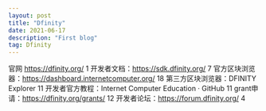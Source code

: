 ```yaml
---
layout: post
title: "Dfinity"
date: 2021-06-17
description: "First blog"
tag: Dfinity
---   
```

官网 https://dfinity.org/ 1
开发者文档：https://sdk.dfinity.org/ 7
官方区块浏览器：https://dashboard.internetcomputer.org/ 18
第三方区块浏览器：DFINITY Explorer 11
开发者官方教程：Internet Computer Education · GitHub 11
grant申请：https://dfinity.org/grants/ 12
开发者论坛：https://forum.dfinity.org/ 4